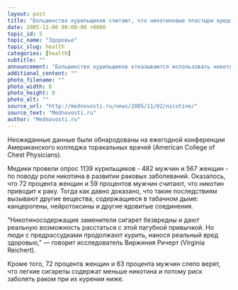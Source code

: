 ```yaml
---
layout: post
title: "Большинство курильщиков считают, что никотиновые пластыри вреднее сигарет"
date: 2005-11-06 00:00:00 +0000
topic_id: 5
topic_name: "Здоровье"
topic_slug: health
categories: [health]
subtitle: ""
announcement: "Большинство курильщиков отказываются использовать никотиновые пластыри и жевательную резинку, думая, что именно никотин приводит к раковым заболеваниям, сообщает Reuters. Заблуждение относительно подобного способа лечения никотиновой зависимости мешает многим бросить курение."
additional_content: ""
photo_filename: ""
photo_width: 0
photo_height: 0
photo_alt: ""
source_url: "http://mednovosti.ru/news/2005/11/02/nicotine/"
source_text: "Mednovosti.ru"
author: "Mednovosti.ru"
---
```

Неожиданные данные были обнародованы на ежегодной конференции Американского колледжа торакальных врачей (American College of Chest Physicians).

Медики провели опрос 1139 курильщиков - 482 мужчин и 567 женщин - по поводу роли никотина в развитии раковых заболеваний. Оказалось, что 72 процента женщин и 59 процентов мужчин считают, что никотин приводит к раку. Тогда как давно доказано, что такие последствиям вызывают другие вещества, содержащиеся в табачном дыме: канцерогены, нейротоксины и другие ядовитые соединения.

"Никотиносодержащие заменители сигарет безвредны и дают реальную возможность расстаться с этой пагубной привычкой. Но люди с предрассудками продолжают курить, нанося реальный вред здоровью," &mdash; говорит исследователь Виржиния Ричерт (Virginia Reichert).

Кроме того, 72 процента женщин и 63 процента мужчин слепо верят, что легкие сигареты содержат меньше никотина и потому риск заболеть раком при их курении ниже.
